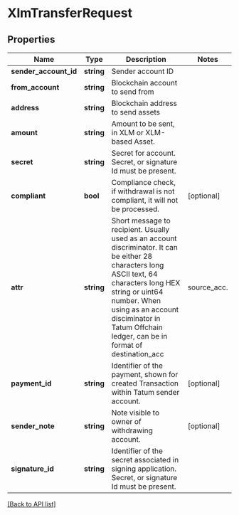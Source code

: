 # XlmTransferRequest

## Properties

Name | Type | Description | Notes
------------ | ------------- | ------------- | -------------
**sender_account_id** | **string** | Sender account ID |
**from_account** | **string** | Blockchain account to send from |
**address** | **string** | Blockchain address to send assets |
**amount** | **string** | Amount to be sent, in XLM or XLM-based Asset. |
**secret** | **string** | Secret for account. Secret, or signature Id must be present. |
**compliant** | **bool** | Compliance check, if withdrawal is not compliant, it will not be processed. | [optional]
**attr** | **string** | Short message to recipient. Usually used as an account discriminator. It can be either 28 characters long ASCII text, 64 characters long HEX string or uint64 number. When using as an account disciminator in Tatum Offchain ledger, can be in format of destination_acc|source_acc. | [optional]
**payment_id** | **string** | Identifier of the payment, shown for created Transaction within Tatum sender account. | [optional]
**sender_note** | **string** | Note visible to owner of withdrawing account. | [optional]
**signature_id** | **string** | Identifier of the secret associated in signing application. Secret, or signature Id must be present. |

[[Back to API list]](../../README.md#api-endpoints)
